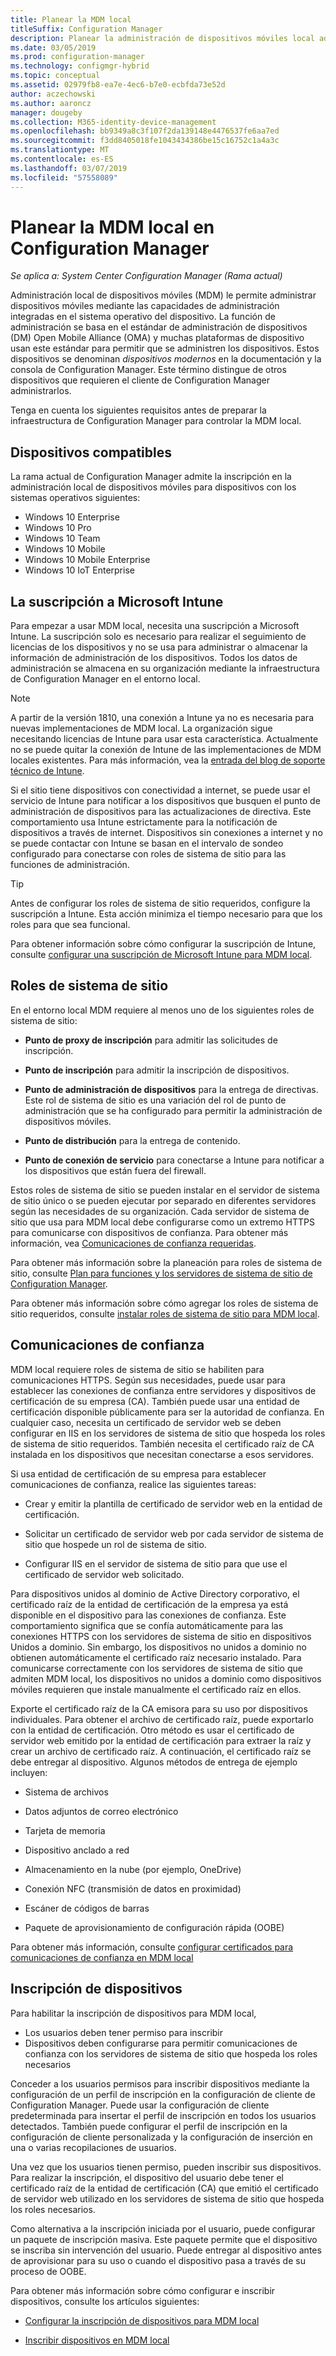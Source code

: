 ```yaml
---
title: Planear la MDM local
titleSuffix: Configuration Manager
description: Planear la administración de dispositivos móviles local administrar dispositivos móviles en Configuration Manager
ms.date: 03/05/2019
ms.prod: configuration-manager
ms.technology: configmgr-hybrid
ms.topic: conceptual
ms.assetid: 02979fb8-ea7e-4ec6-b7e0-ecbfda73e52d
author: aczechowski
ms.author: aaroncz
manager: dougeby
ms.collection: M365-identity-device-management
ms.openlocfilehash: bb9349a8c3f107f2da139148e4476537fe6aa7ed
ms.sourcegitcommit: f3dd8405018fe1043434386be15c16752c1a4a3c
ms.translationtype: MT
ms.contentlocale: es-ES
ms.lasthandoff: 03/07/2019
ms.locfileid: "57558089"
---
```

# <a name="plan-for-on-premises-mdm-in-configuration-manager"></a>Planear la MDM local en Configuration Manager

*Se aplica a: System Center Configuration Manager (Rama actual)*

Administración local de dispositivos móviles (MDM) le permite administrar dispositivos móviles mediante las capacidades de administración integradas en el sistema operativo del dispositivo. La función de administración se basa en el estándar de administración de dispositivos (DM) Open Mobile Alliance (OMA) y muchas plataformas de dispositivo usan este estándar para permitir que se administren los dispositivos. Estos dispositivos se denominan *dispositivos modernos* en la documentación y la consola de Configuration Manager. Este término distingue de otros dispositivos que requieren el cliente de Configuration Manager administrarlos.  

Tenga en cuenta los siguientes requisitos antes de preparar la infraestructura de Configuration Manager para controlar la MDM local.



## <a name="bkmk_devices"></a> Dispositivos compatibles  

La rama actual de Configuration Manager admite la inscripción en la administración local de dispositivos móviles para dispositivos con los sistemas operativos siguientes:  
  
- Windows 10 Enterprise  
- Windows 10 Pro  
- Windows 10 Team   
- Windows 10 Mobile  
- Windows 10 Mobile Enterprise
- Windows 10 IoT Enterprise   



##  <a name="bkmk_intune"></a> La suscripción a Microsoft Intune  

Para empezar a usar MDM local, necesita una suscripción a Microsoft Intune. La suscripción solo es necesario para realizar el seguimiento de licencias de los dispositivos y no se usa para administrar o almacenar la información de administración de los dispositivos. Todos los datos de administración se almacena en su organización mediante la infraestructura de Configuration Manager en el entorno local.  

> [!Note]  
> A partir de la versión 1810, una conexión a Intune ya no es necesaria para nuevas implementaciones de MDM local.<!--3607730, fka 1359124--> La organización sigue necesitando licencias de Intune para usar esta característica. Actualmente no se puede quitar la conexión de Intune de las implementaciones de MDM locales existentes. Para más información, vea la [entrada del blog de soporte técnico de Intune](https://techcommunity.microsoft.com/t5/Intune-Customer-Success/Move-from-Hybrid-Mobile-Device-Management-to-Intune-on-Azure/ba-p/280150).  

Si el sitio tiene dispositivos con conectividad a internet, se puede usar el servicio de Intune para notificar a los dispositivos que busquen el punto de administración de dispositivos para las actualizaciones de directiva. Este comportamiento usa Intune estrictamente para la notificación de dispositivos a través de internet. Dispositivos sin conexiones a internet y no se puede contactar con Intune se basan en el intervalo de sondeo configurado para conectarse con roles de sistema de sitio para las funciones de administración.  

> [!TIP]  
> Antes de configurar los roles de sistema de sitio requeridos, configure la suscripción a Intune. Esta acción minimiza el tiempo necesario para que los roles para que sea funcional.  

Para obtener información sobre cómo configurar la suscripción de Intune, consulte [configurar una suscripción de Microsoft Intune para MDM local](/sccm/mdm/get-started/set-up-intune-subscription-on-premises-mdm).  



##  <a name="bkmk_roles"></a> Roles de sistema de sitio  

En el entorno local MDM requiere al menos uno de los siguientes roles de sistema de sitio:  

- **Punto de proxy de inscripción** para admitir las solicitudes de inscripción.  

- **Punto de inscripción** para admitir la inscripción de dispositivos.  

- **Punto de administración de dispositivos** para la entrega de directivas. Este rol de sistema de sitio es una variación del rol de punto de administración que se ha configurado para permitir la administración de dispositivos móviles.  

- **Punto de distribución** para la entrega de contenido.  

- **Punto de conexión de servicio** para conectarse a Intune para notificar a los dispositivos que están fuera del firewall.  

Estos roles de sistema de sitio se pueden instalar en el servidor de sistema de sitio único o se pueden ejecutar por separado en diferentes servidores según las necesidades de su organización. Cada servidor de sistema de sitio que usa para MDM local debe configurarse como un extremo HTTPS para comunicarse con dispositivos de confianza. Para obtener más información, vea [Comunicaciones de confianza requeridas](#bkmk_trustedComs).  

Para obtener más información sobre la planeación para roles de sistema de sitio, consulte [Plan para funciones y los servidores de sistema de sitio de Configuration Manager](/sccm/core/plan-design/hierarchy/plan-for-site-system-servers-and-site-system-roles).  

Para obtener más información sobre cómo agregar los roles de sistema de sitio requeridos, consulte [instalar roles de sistema de sitio para MDM local](/sccm/mdm/get-started/install-site-system-roles-for-on-premises-mdm).  



##  <a name="bkmk_trustedComs"></a> Comunicaciones de confianza  

MDM local requiere roles de sistema de sitio se habiliten para comunicaciones HTTPS. Según sus necesidades, puede usar para establecer las conexiones de confianza entre servidores y dispositivos de certificación de su empresa (CA). También puede usar una entidad de certificación disponible públicamente para ser la autoridad de confianza. En cualquier caso, necesita un certificado de servidor web se deben configurar en IIS en los servidores de sistema de sitio que hospeda los roles de sistema de sitio requeridos. También necesita el certificado raíz de CA instalada en los dispositivos que necesitan conectarse a esos servidores.  

Si usa entidad de certificación de su empresa para establecer comunicaciones de confianza, realice las siguientes tareas:  

- Crear y emitir la plantilla de certificado de servidor web en la entidad de certificación.  

- Solicitar un certificado de servidor web por cada servidor de sistema de sitio que hospede un rol de sistema de sitio.  

- Configurar IIS en el servidor de sistema de sitio para que use el certificado de servidor web solicitado.  

Para dispositivos unidos al dominio de Active Directory corporativo, el certificado raíz de la entidad de certificación de la empresa ya está disponible en el dispositivo para las conexiones de confianza. Este comportamiento significa que se confía automáticamente para las conexiones HTTPS con los servidores de sistema de sitio en dispositivos Unidos a dominio. Sin embargo, los dispositivos no unidos a dominio no obtienen automáticamente el certificado raíz necesario instalado. Para comunicarse correctamente con los servidores de sistema de sitio que admiten MDM local, los dispositivos no unidos a dominio como dispositivos móviles requieren que instale manualmente el certificado raíz en ellos.  

Exporte el certificado raíz de la CA emisora para su uso por dispositivos individuales. Para obtener el archivo de certificado raíz, puede exportarlo con la entidad de certificación. Otro método es usar el certificado de servidor web emitido por la entidad de certificación para extraer la raíz y crear un archivo de certificado raíz. A continuación, el certificado raíz se debe entregar al dispositivo. Algunos métodos de entrega de ejemplo incluyen:

- Sistema de archivos  

- Datos adjuntos de correo electrónico  

- Tarjeta de memoria  

- Dispositivo anclado a red  

- Almacenamiento en la nube (por ejemplo, OneDrive)  

- Conexión NFC (transmisión de datos en proximidad)  

- Escáner de códigos de barras  

- Paquete de aprovisionamiento de configuración rápida (OOBE)  

Para obtener más información, consulte [configurar certificados para comunicaciones de confianza en MDM local](/sccm/mdm/get-started/set-up-certificates-on-premises-mdm)  



##  <a name="bkmk_enrollment"></a> Inscripción de dispositivos

Para habilitar la inscripción de dispositivos para MDM local,
- Los usuarios deben tener permiso para inscribir 
- Dispositivos deben configurarse para permitir comunicaciones de confianza con los servidores de sistema de sitio que hospeda los roles necesarios  

Conceder a los usuarios permisos para inscribir dispositivos mediante la configuración de un perfil de inscripción en la configuración de cliente de Configuration Manager. Puede usar la configuración de cliente predeterminada para insertar el perfil de inscripción en todos los usuarios detectados. También puede configurar el perfil de inscripción en la configuración de cliente personalizada y la configuración de inserción en una o varias recopilaciones de usuarios.  

Una vez que los usuarios tienen permiso, pueden inscribir sus dispositivos. Para realizar la inscripción, el dispositivo del usuario debe tener el certificado raíz de la entidad de certificación (CA) que emitió el certificado de servidor web utilizado en los servidores de sistema de sitio que hospeda los roles necesarios.  

Como alternativa a la inscripción iniciada por el usuario, puede configurar un paquete de inscripción masiva. Este paquete permite que el dispositivo se inscriba sin intervención del usuario. Puede entregar al dispositivo antes de aprovisionar para su uso o cuando el dispositivo pasa a través de su proceso de OOBE.  

Para obtener más información sobre cómo configurar e inscribir dispositivos, consulte los artículos siguientes: 

- [Configurar la inscripción de dispositivos para MDM local](/sccm/mdm/get-started/set-up-device-enrollment-on-premises-mdm)  

- [Inscribir dispositivos en MDM local](/sccm/mdm/deploy-use/enroll-devices-on-premises-mdm)  

